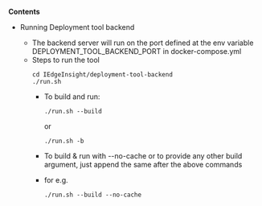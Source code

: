 **Contents**

* Running Deployment tool backend

  * The backend server will run on the port defined at the env variable DEPLOYMENT_TOOL_BACKEND_PORT in docker-compose.yml
  * Steps to run the tool
    ```
    cd IEdgeInsight/deployment-tool-backend
    ./run.sh
    ```
    * To build and run:
      ```
      ./run.sh --build
      ```

       or
      ```
      ./run.sh -b
      ```
    * To build & run with --no-cache or to provide any other build argument, just append the same after the above commands
    * for e.g. 
      ```
      ./run.sh --build --no-cache
      ```
      


